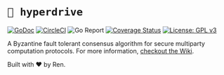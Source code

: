 # `🤖 hyperdrive`

[![GoDoc](https://godoc.org/github.com/renproject/hyperdrive?status.svg)](https://godoc.org/github.com/renproject/hyperdrive)
[![CircleCI](https://circleci.com/gh/renproject/hyperdrive/tree/master.svg?style=shield)](https://circleci.com/gh/renproject/hyperdrive/tree/master)
![Go Report](https://goreportcard.com/badge/github.com/renproject/hyperdrive)
[![Coverage Status](https://coveralls.io/repos/github/renproject/hyperdrive/badge.svg?branch=master)](https://coveralls.io/github/renproject/hyperdrive?branch=master)
[![License: GPL v3](https://img.shields.io/badge/license-GPLv3-blue.svg)](https://www.gnu.org/licenses/gpl-3.0)

A Byzantine fault tolerant consensus algorithm for secure multiparty computation protocols. For more information, [checkout the Wiki](https://github.com/renproject/hyperdrive/wiki).

Built with ❤ by Ren.
